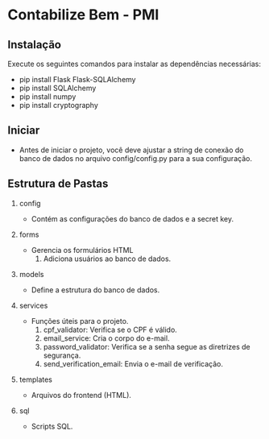 # Contabilize Bem - PMI

## Instalação
Execute os seguintes comandos para instalar as dependências necessárias:
- pip install Flask Flask-SQLAlchemy
- pip install SQLAlchemy
- pip install numpy
- pip install cryptography

## Iniciar

- Antes de iniciar o projeto, você deve ajustar a string de conexão do banco de dados no arquivo config/config.py para a sua configuração.

## Estrutura de Pastas
1. config
    - Contém as configurações do banco de dados e a secret key.

2. forms 
    - Gerencia os formulários HTML
        1. Adiciona usuários ao banco de dados.

3. models
    - Define a estrutura do banco de dados.

4. services
    - Funções úteis para o projeto.
        1. cpf_validator: Verifica se o CPF é válido.
        2. email_service: Cria o corpo do e-mail.
        3. password_validator: Verifica se a senha segue as diretrizes de segurança.
        4. send_verification_email: Envia o e-mail de verificação.

5. templates 
    - Arquivos do frontend (HTML).

6. sql
    - Scripts SQL.

